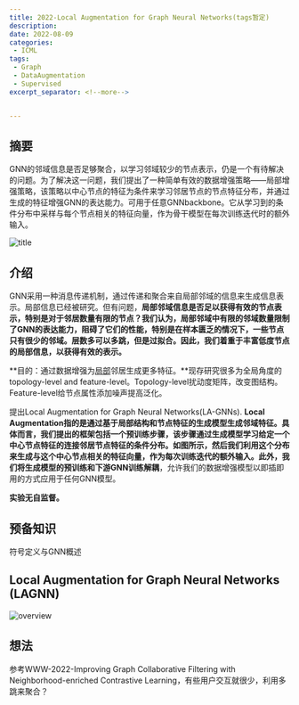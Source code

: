 ```yaml
---
title: 2022-Local Augmentation for Graph Neural Networks(tags暂定)
description:
date: 2022-08-09
categories:
 - ICML
tags:
 - Graph
 - DataAugmentation
 - Supervised
excerpt_separator: <!--more--> 


---
```


## 摘要

GNN的邻域信息是否足够聚合，以学习邻域较少的节点表示，仍是一个有待解决的问题。为了解决这一问题，我们提出了一种简单有效的数据增强策略——局部增强策略，该策略以中心节点的特征为条件来学习邻居节点的节点特征分布，并通过生成的特征增强GNN的表达能力。可用于任意GNNbackbone。它从学习到的条件分布中采样与每个节点相关的特征向量，作为骨干模型在每次训练迭代时的额外输入。<!--more-->

![title](https://sunjc911.github.io/assets/images/LAGNN/title.png)

## 介绍

GNN采用一种消息传递机制，通过传递和聚合来自局部邻域的信息来生成信息表示。局部信息已经被研究。但有问题，**局部邻域信息是否足以获得有效的节点表示，特别是对于邻居数量有限的节点？**我们认为，局部邻域中有限的邻域数量限制了GNN的表达能力，阻碍了它们的性能，特别是在样本匮乏的情况下，一些节点只有很少的邻域。层数多可以多跳，但是过拟合。因此，我们着**重于丰富低度节点的局部信息，以获得有效的表示。**

**目的：通过数据增强为<u>局部</u>邻居生成更多特征。**现存研究很多为全局角度的topology-level and feature-level。Topology-level扰动度矩阵，改变图结构。 Feature-level给节点属性添加噪声提高泛化。

提出Local Augmentation for Graph Neural Networks(LA-GNNs). **Local Augmentation指的是通过基于局部结构和节点特征的生成模型生成邻域特征。**具体而言，我们提出的框架包括一个预训练步骤，该步骤通过生成模型学习给定一个中心节点特征的连接邻居节点特征的条件分布。如图所示，然后我们利用这个分布来生成与这个中心节点相关的特征向量，作为每次训练迭代的额外输入。此外，我们将生成模型的**预训练和下游GNN训练解耦**，允许我们的数据增强模型以即插即用的方式应用于任何GNN模型。

**实验无自监督。**

## 预备知识

符号定义与GNN概述

## Local Augmentation for Graph Neural Networks (LAGNN)



![overview](https://sunjc911.github.io/assets/images/LAGNN/overview.png)

## 想法

参考WWW-2022-Improving Graph Collaborative Filtering with Neighborhood-enriched Contrastive Learning，有些用户交互就很少，利用多跳来聚合？